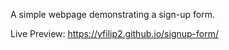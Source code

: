 A simple webpage demonstrating a sign-up form.

Live Preview: https://yfilip2.github.io/signup-form/